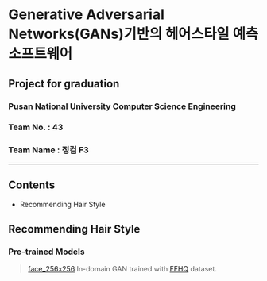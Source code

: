 # Generative Adversarial Networks(GANs)기반의 헤어스타일 예측 소프트웨어 
## Project for graduation
### Pusan National University Computer Science Engineering
### Team No. : 43
### Team Name : 정컴 F3  
---------------------------------------------------------------------
## Contents
- Recommending Hair Style

## Recommending Hair Style
### Pre-trained Models
> [face_256x256](https://drive.google.com/open?id=1MTeDchdtcvTWWQAtYvFHKIJLiuvtq49k) In-domain GAN trained with [FFHQ](https://github.com/NVlabs/ffhq-dataset) dataset.
